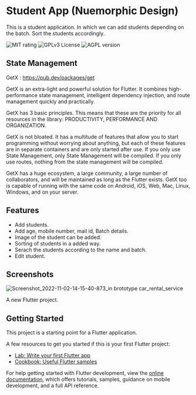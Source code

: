 # Student App (Nuemorphic Design)
This is a student application. In which we can add students depending on the batch. Sort the students accordingly.


![MIT rating](https://img.shields.io/amo/rating/re?label=rating&style=plastic)
![GPLv3 License](https://img.shields.io/badge/License-GPL%20v3-yellow.svg)
![AGPL version](https://img.shields.io/amo/v/v?label=version&style=plastic)


## State Management

GetX : https://pub.dev/packages/get

GetX is an extra-light and powerful solution for Flutter. It combines high-performance state management, intelligent dependency injection, and route management quickly and practically.

GetX has 3 basic principles. This means that these are the priority for all resources in the library: PRODUCTIVITY, PERFORMANCE AND ORGANIZATION.

GetX is not bloated. It has a multitude of features that allow you to start programming without worrying about anything, but each of these features are in separate containers and are only started after use. If you only use State Management, only State Management will be compiled. If you only use routes, nothing from the state management will be compiled.

GetX has a huge ecosystem, a large community, a large number of collaborators, and will be maintained as long as the Flutter exists. GetX too is capable of running with the same code on Android, iOS, Web, Mac, Linux, Windows, and on your server.


## Features

- Add students.
- Add age, mobile number, mail id, Batch details.
- Image of the student can be added.
- Sorting of students in a added way.
- Serach the students according to the name and batch.
- Edit student.


## Screenshots

![Screenshot_2022-11-02-14-15-40-873_in brototype car_rental_service](https://user-images.githubusercontent.com/101865864/199451741-f8d27e10-a18f-4fb1-91c6-b72c4f8717ad.jpg)


A new Flutter project.

## Getting Started

This project is a starting point for a Flutter application.

A few resources to get you started if this is your first Flutter project:

- [Lab: Write your first Flutter app](https://docs.flutter.dev/get-started/codelab)
- [Cookbook: Useful Flutter samples](https://docs.flutter.dev/cookbook)

For help getting started with Flutter development, view the
[online documentation](https://docs.flutter.dev/), which offers tutorials,
samples, guidance on mobile development, and a full API reference.
